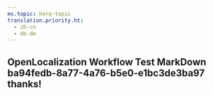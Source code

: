 ```yaml
---
ms.topic: hero-topic
translation.priority.ht: 
  - zh-cn
  - de-de
---
```

## OpenLocalization Workflow Test MarkDown ba94fedb-8a77-4a76-b5e0-e1bc3de3ba97 thanks!
